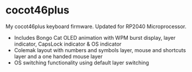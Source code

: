 # cocot46plus
My cocot46plus keyboard firmware. Updated for RP2040 Microprocessor. 
- Includes Bongo Cat OLED animation with WPM burst display, layer indicator, CapsLock indicator & OS indicator
- Colemak layout with numbers and symbols layer, mouse and shortcuts layer and a one handed mouse layer
- OS switching functionality using default layer switching
